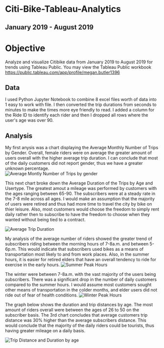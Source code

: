 # Citi-Bike-Tableau-Analytics

## January 2019 - August 2019

# Objective

Analyze and visualize Citibike data from January 2019 to August 2019 for trends using Tableau Public.  You may view the Tableau Public workbook https://public.tableau.com/app/profile/megan.butler1396

## Data

I used Python Jupyter Notebook to combine 8 excel files worth of data into 1 easy to work with file.  I then converted the trip durations from seconds to minutes to make the times more eye friendly to read. I added a column for the Ride ID to identify each rider and then I dropped all rows where the user's age was over 90.

## Analysis

My first anysis was a chart displaying the Average Monthly Number of Trips by Gender.  Overall, female riders were on average the greater amount of users overall with the higher average trip duration.  I can conclude that most of the daily customers did not report gender,  thus we have a greater unknown percentage.   
![Average Montly Number of Trips by gender](https://user-images.githubusercontent.com/83027069/137793212-cbe529cd-87d1-481e-8ef4-4178071ddb06.png)


This next chart broke down the Average Duration of the Trips by Age and Usertype.  The greatest amout a mileage was performed by customers with the ages ranging between 65-90. The subscribers were at a steady rate in the 7-8 mile across all ages.  I would make an assumption that the majority of users were retired and thus had more time to travel the city by bike on thier leisure. Also, most customers would choose the freedom to simply rent daily rather then to subscribe to have the freedom to choose when they wanted without being tied to a contract.  

![Average Trip Duration ](https://user-images.githubusercontent.com/83027069/137794806-8c86420a-497c-4904-84b2-b94fd9880b95.png)


My analysis of the average number of riders showed the greater trend of subscribers riding between the morning hours of 7-8a.m. and between 5-6p.m.  This would indicate that subscribers used bikes as a means of transportation most likely to and from work places.  Also, in the summer hours, it is easier for retired elders that have an overall tendency to ride for exercise in the early hours.
![Summer Peak Hours](https://user-images.githubusercontent.com/83027069/137796371-774d43e6-cbf4-4fd8-82ea-866fcd7008d3.png)


The winter were between 7-8a.m. with the vast majority of the users being subscribers.  There was a significant drop in the number of daily customers compared to the summer hours.  I would assume most customers sought other means of transportation in the colder months, and elder users did not ride out of fear of health conditions.
![Winter Peak Hours ](https://user-images.githubusercontent.com/83027069/137798446-b0972a62-5eea-482d-a590-e56ac0468f18.png)


The graph below shows the duration and trip distances by age.   The most amount of riders overall were between the ages of 26 to 50 on the subscriber basis. The 3rd chart concludes that average customers trip distance was 30% higher than the average subscribers distance.  This would conclude that the majority of the daily riders could be tourists, thus having greater mileage on a daily basis.

![Trip Distance and Duration by age](https://user-images.githubusercontent.com/83027069/137798947-2a79f343-35da-4116-ac74-c10b85b255c5.png)





